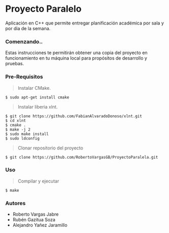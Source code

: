 # Proyecto Paralelo

Aplicación en C++ que permite entregar planificación académica por sala y por dia de la semana.

### Comenzando..

Estas instrucciones te permitirán obtener una copia del proyecto en funcionamiento en tu máquina local para propósitos de desarrollo y pruebas.

### Pre-Requisitos

>Instalar CMake.

	$ sudo apt-get install cmake

>Instalar liberia xlnt.

	$ git clone https://github.com/FabianAlvaradoDonoso/xlnt.git
	$ cd xlnt
	$ cmake .
	$ make -j 2
	$ sudo make install
	$ sudo ldconfig

> Clonar repositorio del proyecto
	
	$ git clone https://github.com/RobertoVargasGB/ProyectoParalela.git

### Uso

> Compilar y ejecutar
	
	$ make

	
### Autores
- Roberto Vargas Jabre
- Rubén Gazitua Soza
- Alejandro Yañez Jaramillo

